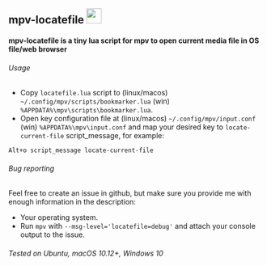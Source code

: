 ## mpv-locatefile <img src="https://cloud.githubusercontent.com/assets/8236909/9288343/8b64fb36-434a-11e5-980c-bd2cf67cb0a2.jpg" width="30">
#### mpv-locatefile is a tiny lua script for mpv to open current media file in OS file/web browser

###### Usage
* Copy `locatefile.lua` script to (linux/macos) `~/.config/mpv/scripts/bookmarker.lua` (win) `%APPDATA%\mpv\scripts\bookmarker.lua`.
* Open key configuration file at (linux/macos) `~/.config/mpv/input.conf` (win) `%APPDATA%\mpv\input.conf` and map your desired key to `locate-current-file` script_message, for example:
```    
Alt+o script_message locate-current-file
```

###### Bug reporting

Feel free to create an issue in github, but make sure you provide me with enough information in the description:

* Your operating system.
* Run `mpv` with `--msg-level='locatefile=debug'` and attach your console output to the issue.

###### Tested on Ubuntu, macOS 10.12+, Windows 10
